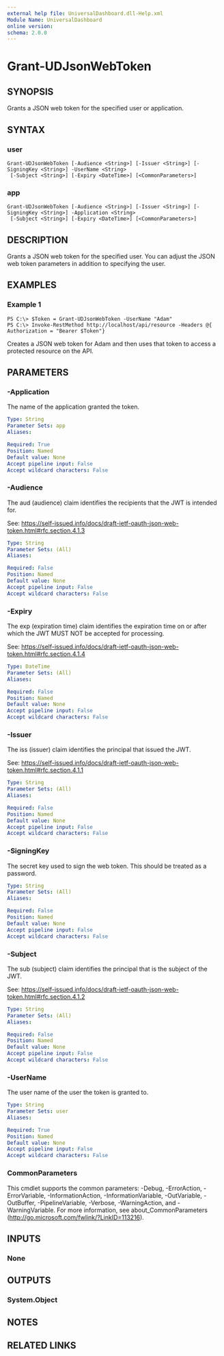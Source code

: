 ```yaml
---
external help file: UniversalDashboard.dll-Help.xml
Module Name: UniversalDashboard
online version: 
schema: 2.0.0
---
```


# Grant-UDJsonWebToken

## SYNOPSIS
Grants a JSON web token for the specified user or application.

## SYNTAX

### user
```
Grant-UDJsonWebToken [-Audience <String>] [-Issuer <String>] [-SigningKey <String>] -UserName <String>
 [-Subject <String>] [-Expiry <DateTime>] [<CommonParameters>]
```

### app
```
Grant-UDJsonWebToken [-Audience <String>] [-Issuer <String>] [-SigningKey <String>] -Application <String>
 [-Subject <String>] [-Expiry <DateTime>] [<CommonParameters>]
```

## DESCRIPTION
Grants a JSON web token for the specified user. You can adjust the JSON web token parameters in addition to specifying the user.

## EXAMPLES

### Example 1
```
PS C:\> $Token = Grant-UDJsonWebToken -UserName "Adam"
PS C:\> Invoke-RestMethod http://localhost/api/resource -Headers @{ Authorization = "Bearer $Token"}
```

Creates a JSON web token for Adam and then uses that token to access a protected resource on the API.

## PARAMETERS

### -Application
The name of the application granted the token.

```yaml
Type: String
Parameter Sets: app
Aliases: 

Required: True
Position: Named
Default value: None
Accept pipeline input: False
Accept wildcard characters: False
```

### -Audience
The aud (audience) claim identifies the recipients that the JWT is intended for.  

See: https://self-issued.info/docs/draft-ietf-oauth-json-web-token.html#rfc.section.4.1.3

```yaml
Type: String
Parameter Sets: (All)
Aliases: 

Required: False
Position: Named
Default value: None
Accept pipeline input: False
Accept wildcard characters: False
```

### -Expiry
The exp (expiration time) claim identifies the expiration time on or after which the JWT MUST NOT be accepted for processing. 

See: https://self-issued.info/docs/draft-ietf-oauth-json-web-token.html#rfc.section.4.1.4

```yaml
Type: DateTime
Parameter Sets: (All)
Aliases: 

Required: False
Position: Named
Default value: None
Accept pipeline input: False
Accept wildcard characters: False
```

### -Issuer
The iss (issuer) claim identifies the principal that issued the JWT. 

See: https://self-issued.info/docs/draft-ietf-oauth-json-web-token.html#rfc.section.4.1.1

```yaml
Type: String
Parameter Sets: (All)
Aliases: 

Required: False
Position: Named
Default value: None
Accept pipeline input: False
Accept wildcard characters: False
```

### -SigningKey
The secret key used to sign the web token. This should be treated as a password.

```yaml
Type: String
Parameter Sets: (All)
Aliases: 

Required: False
Position: Named
Default value: None
Accept pipeline input: False
Accept wildcard characters: False
```

### -Subject
The sub (subject) claim identifies the principal that is the subject of the JWT. 

See: https://self-issued.info/docs/draft-ietf-oauth-json-web-token.html#rfc.section.4.1.2

```yaml
Type: String
Parameter Sets: (All)
Aliases: 

Required: False
Position: Named
Default value: None
Accept pipeline input: False
Accept wildcard characters: False
```

### -UserName
The user name of the user the token is granted to.

```yaml
Type: String
Parameter Sets: user
Aliases: 

Required: True
Position: Named
Default value: None
Accept pipeline input: False
Accept wildcard characters: False
```

### CommonParameters
This cmdlet supports the common parameters: -Debug, -ErrorAction, -ErrorVariable, -InformationAction, -InformationVariable, -OutVariable, -OutBuffer, -PipelineVariable, -Verbose, -WarningAction, and -WarningVariable. For more information, see about_CommonParameters (http://go.microsoft.com/fwlink/?LinkID=113216).

## INPUTS

### None

## OUTPUTS

### System.Object

## NOTES

## RELATED LINKS

